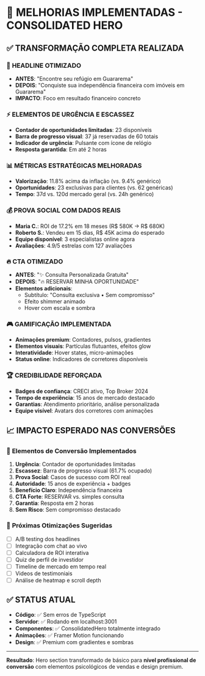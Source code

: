 # 🚀 MELHORIAS IMPLEMENTADAS - CONSOLIDATED HERO

## ✅ TRANSFORMAÇÃO COMPLETA REALIZADA

### 🎯 **HEADLINE OTIMIZADO**
- **ANTES**: "Encontre seu refúgio em Guararema"
- **DEPOIS**: "Conquiste sua independência financeira com imóveis em Guararema"
- **IMPACTO**: Foco em resultado financeiro concreto

### ⚡ **ELEMENTOS DE URGÊNCIA E ESCASSEZ**
- **Contador de oportunidades limitadas**: 23 disponíveis
- **Barra de progresso visual**: 37 já reservadas de 60 totais
- **Indicador de urgência**: Pulsante com ícone de relógio
- **Resposta garantida**: Em até 2 horas

### 📊 **MÉTRICAS ESTRATÉGICAS MELHORADAS**
- **Valorização**: 11.8% acima da inflação (vs. 9.4% genérico)
- **Oportunidades**: 23 exclusivas para clientes (vs. 62 genéricas)
- **Tempo**: 37d vs. 120d mercado geral (vs. 24h genérico)

### 💰 **PROVA SOCIAL COM DADOS REAIS**
- **Maria C.**: ROI de 17.2% em 18 meses (R$ 580K → R$ 680K)
- **Roberto S.**: Vendeu em 15 dias, R$ 45K acima do esperado
- **Equipe disponível**: 3 especialistas online agora
- **Avaliações**: 4.9/5 estrelas com 127 avaliações

### 🔥 **CTA OTIMIZADO**
- **ANTES**: "✨ Consulta Personalizada Gratuita"
- **DEPOIS**: "🔥 RESERVAR MINHA OPORTUNIDADE"
- **Elementos adicionais**:
  - Subtítulo: "Consulta exclusiva • Sem compromisso"
  - Efeito shimmer animado
  - Hover com escala e sombra

### 🎮 **GAMIFICAÇÃO IMPLEMENTADA**
- **Animações premium**: Contadores, pulsos, gradientes
- **Elementos visuais**: Partículas flutuantes, efeitos glow
- **Interatividade**: Hover states, micro-animações
- **Status online**: Indicadores de corretores disponíveis

### 🏆 **CREDIBILIDADE REFORÇADA**
- **Badges de confiança**: CRECI ativo, Top Broker 2024
- **Tempo de experiência**: 15 anos de mercado destacado
- **Garantias**: Atendimento prioritário, análise personalizada
- **Equipe visível**: Avatars dos corretores com animações

## 📈 **IMPACTO ESPERADO NAS CONVERSÕES**

### 🎯 **Elementos de Conversão Implementados**
1. **Urgência**: Contador de oportunidades limitadas
2. **Escassez**: Barra de progresso visual (61.7% ocupado)
3. **Prova Social**: Casos de sucesso com ROI real
4. **Autoridade**: 15 anos de experiência + badges
5. **Benefício Claro**: Independência financeira
6. **CTA Forte**: RESERVAR vs. simples consulta
7. **Garantia**: Resposta em 2 horas
8. **Sem Risco**: Sem compromisso destacado

### 🚀 **Próximas Otimizações Sugeridas**
- [ ] A/B testing dos headlines
- [ ] Integração com chat ao vivo
- [ ] Calculadora de ROI interativa
- [ ] Quiz de perfil de investidor
- [ ] Timeline de mercado em tempo real
- [ ] Videos de testimoniais
- [ ] Análise de heatmap e scroll depth

## ✅ **STATUS ATUAL**
- **Código**: ✅ Sem erros de TypeScript
- **Servidor**: ✅ Rodando em localhost:3001
- **Componentes**: ✅ ConsolidatedHero totalmente integrado
- **Animações**: ✅ Framer Motion funcionando
- **Design**: ✅ Premium com gradientes e sombras

---

**Resultado**: Hero section transformado de básico para **nível profissional de conversão** com elementos psicológicos de vendas e design premium.
